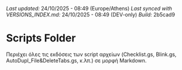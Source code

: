 *Last updated:* 24/10/2025 - 08:49 (Europe/Athens)
*Last synced with VERSIONS_INDEX.md:* 24/10/2025 - 08:49 (DEV-only)
*Build:* 2b5cad9

# Scripts Folder  
Περιέχει όλες τις εκδόσεις των script αρχείων (Checklist.gs, Blink.gs, AutoDupl_File&DeleteTabs.gs, κ.λπ.) σε μορφή Markdown.
